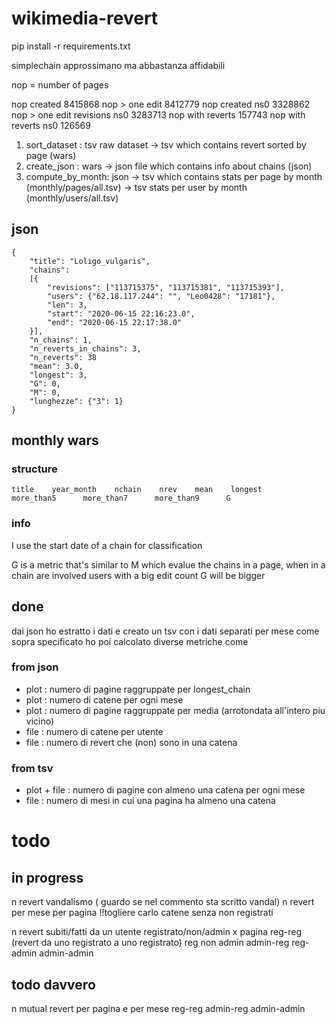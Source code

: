 # wikimedia-revert

pip install -r requirements.txt

simplechain approssimano ma abbastanza affidabili

nop = number of pages

nop created                     8415868
nop > one edit                  8412779 
nop created ns0                 3328862
nop > one edit revisions ns0    3283713
nop with reverts                 157743
nop with reverts ns0             126569


1) sort_dataset : tsv raw dataset -> tsv which contains revert sorted by page (wars)
2) create_json  : wars -> json file which contains info about chains (json)
3) compute_by_month: json -> tsv which contains stats per page by month (monthly/pages/all.tsv) -> tsv stats per user by month (monthly/users/all.tsv)

## json 
```
{
    "title": "Loligo_vulgaris", 
    "chains": 
    [{
        "revisions": ["113715375", "113715381", "113715393"], 
        "users": {"62.18.117.244": "", "Leo0428": "17181"}, 
        "len": 3, 
        "start": "2020-06-15 22:16:23.0", 
        "end": "2020-06-15 22:17:38.0"
    }], 
    "n_chains": 1, 
    "n_reverts_in_chains": 3, 
    "n_reverts": 38
    "mean": 3.0, 
    "longest": 3, 
    "G": 0,
    "M": 0, 
    "lunghezze": {"3": 1}
}
```

## monthly wars

### structure 
```
title    year_month    nchain    nrev    mean    longest     more_than5      more_than7      more_than9      G
```
### info
I use the start date of a chain for classification 

G is a metric that's similar to M which evalue the chains in a page, when in a chain are involved users with a big edit count G will be bigger

## done 
dai json ho estratto i dati e creato un tsv con i dati separati per mese come sopra specificato 
ho poi calcolato diverse metriche come 
### from json

- plot : numero di pagine raggruppate per longest_chain
- plot : numero di catene per ogni mese 
- plot : numero di pagine raggruppate per media (arrotondata all'intero piu vicino)
- file : numero di catene per utente 
- file : numero di revert che (non) sono in una catena 
### from tsv

- plot + file : numero di pagine con almeno una catena per ogni mese 
- file : numero di mesi in cui una pagina ha almeno una catena 


# todo

## in progress 
n revert vandalismo ( guardo se nel commento sta scritto vandal)
n revert per mese per pagina !!togliere carlo
catene senza non registrati

n revert subiti/fatti da un utente registrato/non/admin x pagina
    reg-reg (revert da uno registrato a uno registrato) reg non admin
    admin-reg 
    reg-admin
    admin-admin

## todo davvero

n mutual revert per pagina e per mese
    reg-reg
    admin-reg
    admin-admin